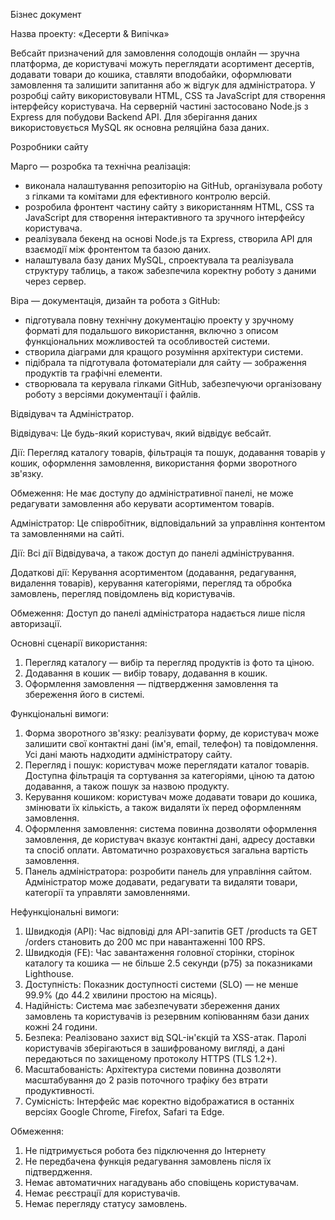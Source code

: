 Бізнес документ

Назва проекту: «Десерти & Випічка»

Вебсайт призначений для замовлення солодощів онлайн — зручна платформа, де користувачі можуть переглядати асортимент десертів, додавати товари до кошика, ставляти вподобайки, оформлювати замовлення та залишити запитання або ж відгук для адміністратора. У розробці сайту використовували HTML, CSS та JavaScript для створення інтерфейсу користувача. На серверній частині застосовано Node.js з Express для побудови Backend API. Для зберігання даних використовується MySQL як основна реляційна база даних.

Розробники сайту

Марго — розробка та технічна реалізація:
-	виконала налаштування репозиторію на GitHub, організувала роботу з гілками та комітами для ефективного контролю версій.
-	розробила фронтент частину сайту з використанням HTML, CSS та JavaScript для створення інтерактивного та зручного інтерфейсу користувача.
-	реалізувала бекенд на основі Node.js та Express, створила API для взаємодії між фронтентом та базою даних.
-	налаштувала базу даних MySQL, спроектувала та реалізувала структуру таблиць, а також забезпечила коректну роботу з даними через сервер.

Віра — документація, дизайн та робота з GitHub:
-	підготувала повну технічну документацію проекту у зручному форматі для подальшого використання, включно з описом функціональних можливостей та особливостей системи.
-	створила діаграми для кращого розуміння архітектури системи.
-	підібрала та підготувала фотоматеріали для сайту — зображення продуктів та графічні елементи.
-	створювала та керувала гілками GitHub, забезпечуючи організовану роботу з версіями документації і файлів.

Відвідувач та Адміністратор.

Відвідувач: Це будь-який користувач, який відвідує вебсайт.

Дії: Перегляд каталогу товарів, фільтрація та пошук, додавання товарів у кошик, оформлення замовлення, використання форми зворотного зв'язку.

Обмеження: Не має доступу до адміністративної панелі, не може редагувати замовлення або керувати асортиментом товарів.

Адміністратор: Це співробітник, відповідальний за управління контентом та замовленнями на сайті.

Дії: Всі дії Відвідувача, а також доступ до панелі адміністрування.

Додаткові дії: Керування асортиментом (додавання, редагування, видалення товарів), керування категоріями, перегляд та обробка замовлень, перегляд повідомлень від користувачів.

Обмеження: Доступ до панелі адміністратора надається лише після авторизації.

Основні сценарії використання:
1.	Перегляд каталогу — вибір та перегляд продуктів із фото та ціною.
2.	Додавання в кошик — вибір товару, додавання в кошик.
3.	Оформлення замовлення — підтвердження замовлення та збереження його в системі.

Функціональні вимоги:
1. Форма зворотного зв'язку: реалізувати форму, де користувач може залишити свої контактні дані (ім'я, email, телефон) та повідомлення. Усі дані мають надходити адміністратору сайту.
2. Перегляд і пошук: користувач може переглядати каталог товарів. Доступна фільтрація та сортування за категоріями, ціною та датою додавання, а також пошук за назвою продукту.
3. Керування кошиком: користувач може додавати товари до кошика, змінювати їх кількість, а також видаляти їх перед оформленням замовлення.
4. Оформлення замовлення: система повинна дозволяти оформлення замовлення, де користувач вказує контактні дані, адресу доставки та спосіб оплати. Автоматично розраховується загальна вартість замовлення.
5. Панель адміністратора: розробити панель для управління сайтом. Адміністратор може додавати, редагувати та видаляти товари, категорії та управляти замовленнями.

Нефункціональні вимоги:
1.	Швидкодія (API): Час відповіді для API-запитів GET /products та GET /orders становить до 200 мс при навантаженні 100 RPS. 
2.	Швидкодія (FE): Час завантаження головної сторінки, сторінок каталогу та кошика — не більше 2.5 секунди (p75) за показниками Lighthouse.
3.	Доступність: Показник доступності системи (SLO) — не менше 99.9% (до 44.2 хвилини простою на місяць).
4.	Надійність: Система має забезпечувати збереження даних замовлень та користувачів із резервним копіюванням бази даних кожні 24 години.
5.	Безпека: Реалізовано захист від SQL-ін'єкцій та XSS-атак. Паролі користувачів зберігаються в зашифрованому вигляді, а дані передаються по захищеному протоколу HTTPS (TLS 1.2+).
6.	Масштабованість: Архітектура системи повинна дозволяти масштабування до 2 разів поточного трафіку без втрати продуктивності.
7.	Сумісність: Інтерфейс має коректно відображатися в останніх версіях Google Chrome, Firefox, Safari та Edge.

Обмеження: 
1.	Не підтримується робота без підключення до Інтернету
2.	Не передбачена функція редагування замовлень після їх підтвердження.
3.	Немає автоматичних нагадувань або сповіщень користувачам.
4.  Немає реєстрації для користувачів.
5.  Немає перегляду статусу замовлень.
